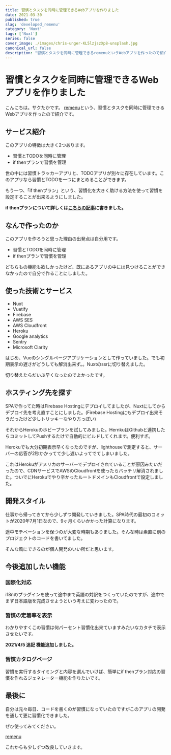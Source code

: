 ```yaml
---
title: 習慣とタスクを同時に管理できるWebアプリを作りました
date: 2021-03-30
published: true
slag: 'developed_remenu'
category: 'Nuxt'
tags: ['Nuxt']
series: false
cover_image: ./images/chris-unger-KL5lzjszXp8-unsplash.jpg
canonical_url: false
description: "習慣とタスクを同時に管理できるremenuというWebアプリを作ったので紹介です。このアプリの特徴は大きく2つあります。* 習慣とTODOを同時に管理 * if thenプランで習慣を管理"
---
```

# 習慣とタスクを同時に管理できるWebアプリを作りました

こんにちは。サクたかです。
[remenu](https://remenu.app/ja)という、習慣とタスクを同時に管理できるWebアプリを作ったので紹介です。

## サービス紹介
このアプリの特徴は大きく2つあります。

* 習慣とTODOを同時に管理
* if thenプランで習慣を管理

世の中には習慣トラッカーアプリと、TODOアプリが別々に存在しています。このアプリなら習慣とTODOを一つにまとめることができます。

もう一つ、「if thenプラン」という、習慣化を大きく助ける方法を使って習慣を設定することが出来るようにしました。

__if thenプランについて詳しくは[こちらの記事](https://memo.portability.info/post/psychology/if-them-plans/)に書きました。__

## なんで作ったのか
このアプリを作ろうと思った理由の出発点は自分用です。

* 習慣とTODOを同時に管理
* if thenプランで習慣を管理

どちらもの機能も欲しかったけど、既にあるアプリの中には見つけることができなかったので自分で作ることにしました。

## 使った技術とサービス
* Nuxt
* Vuetify 
* Firebase
* AWS SES
* AWS Cloudfront
* Heroku
* Google analytics
* Sentry
* Microsoft Clarity

はじめ、Vueのシングルページアプリケーションとして作っていました。でも初期表示の遅さがどうしても解消出来ず。。Nuxtのssrに切り替えました。

切り替えたらだいぶ早くなったのでよかったです。

## ホスティング先を探す
SPAで作ってた時はFirebase Hostingにデプロイしてましたが、Nuxtにしてからデプロイ先を考え直すことにしました。(Firebase Hostingにもデプロイ出来そうだったけど少しトリッキーなやり方っぽい)

それからHerokuのホビープランを試してみました。HernkuはGithubと連携したらコミットしてPushするたけで自動的にビルドしてくれます。便利すぎ。

Herokuでも大分初期表示早くなったのですが、lighthouseで測定すると、サーバーの応答が2秒かかってて少し遅いよってでてしまいました。

これはHerokuがアメリカのサーバーでデプロイされていることが原因みたいだったので、CDNサービスでAWSのCloudfrontを使ったらバッチリ解消されました。ついでにHerokuでやり辛かったルートドメインもCloudfrontで設定しました。

## 開発スタイル
仕事から帰ってきてから少しずつ開発していきました。SPA時代の最初のコミットが2020年7月1日なので、9ヶ月くらいかかった計算になります。

途中モチベーションを保つのが大変な時期もありました。そんな時は素直に別のプロジェクトのコードを書いてました。

そんな風にできるのが個人開発のいい所だと思います。

## 今後追加したい機能
### 国際化対応
i18nのプラグインを使って途中まで英語の対訳をつくっていたのですが、途中でまず日本語版を完成させようという考えに変わったので。

### 習慣の定着率を表示
わかりやすくこの習慣は何パーセント習慣化出来ていますみたいなカタチで表示させたいです。

__2021/4/5 追記 機能追加しました。__

### 習慣カタログページ
習慣を実行するタイミングと内容を選んでいけば、簡単にif thenプラン対応の習慣を作れるジェネレーター機能を作りたいです。

## 最後に
自分は元々毎日、コードを書くのが習慣になっていたのですがこのアプリの開発を通して更に習慣化できました。

ぜひ使ってみてください。


[remenu](https://remenu.app/ja)

これからも少しずつ改良していきます。

